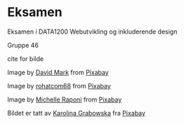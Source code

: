# Eksamen

Eksamen i DATA1200 Webutvikling og inkluderende design

Gruppe 46
<!--- MIDLERTIDIG ---->

cite for bilde 

Image by <a href="https://pixabay.com/users/12019-12019/?utm_source=link-attribution&amp;utm_medium=referral&amp;utm_campaign=image&amp;utm_content=2209813">David Mark</a> from <a href="https://pixabay.com//?utm_source=link-attribution&amp;utm_medium=referral&amp;utm_campaign=image&amp;utm_content=2209813">Pixabay</a>

Image by <a href="https://pixabay.com/users/rohatcom68-17923152/?utm_source=link-attribution&amp;utm_medium=referral&amp;utm_campaign=image&amp;utm_content=7238254">rohatcom68</a> from <a href="https://pixabay.com//?utm_source=link-attribution&amp;utm_medium=referral&amp;utm_campaign=image&amp;utm_content=7238254">Pixabay</a>

Image by <a href="https://pixabay.com/users/michelle_maria-165491/?utm_source=link-attribution&amp;utm_medium=referral&amp;utm_campaign=image&amp;utm_content=410832">Michelle Raponi</a> from <a href="https://pixabay.com//?utm_source=link-attribution&amp;utm_medium=referral&amp;utm_campaign=image&amp;utm_content=410832">Pixabay</a>

Bildet er tatt av <a href="https://pixabay.com/no/users/kaboompics-1013994/?utm_source=link-attribution&amp;utm_medium=referral&amp;utm_campaign=image&amp;utm_content=791148">Karolina Grabowska</a> fra <a href="https://pixabay.com/no//?utm_source=link-attribution&amp;utm_medium=referral&amp;utm_campaign=image&amp;utm_content=791148">Pixabay</a>